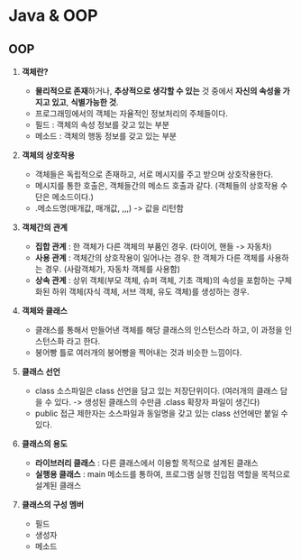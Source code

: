 # Java & OOP

## OOP   

 1. **객체란?**
    - **물리적으로 존재**하거나, **추상적으로 생각할 수 있는** 것 중에서 **자신의 속성을 가지고 있고**, **식별가능한 것**.
    - 프로그래밍에서의 객체는 자율적인 정보처리의 주체들이다.
    - 필드 : 객체의 속성 정보를 갖고 있는 부분
    - 메소드 : 객체의 행동 정보를 갖고 있는 부분   
    
 2. **객체의 상호작용**
    - 객체들은 독립적으로 존재하고, 서로 메시지를 주고 받으며 상호작용한다.
    - 메시지를 통한 호출은, 객체들간의 메소드 호출과 같다. (객체들의 상호작용 수단은 메소드이다.)
    - .메소드명(매개값, 매개값, ,,,) -> 값을 리턴함   
    
 3. **객체간의 관계**
    - **집합 관계** : 한 객체가 다른 객체의 부품인 경우. (타이어, 핸들 -> 자동차)
    - **사용 관계** : 객체간의 상호작용이 일어나는 경우. 한 객체가 다른 객체를 사용하는 경우. (사람객체가, 자동차 객체를 사용함) 
    - **상속 관계** : 상위 객체(부모 객체, 슈퍼 객체, 기초 객체)의 속성을 포함하는 구체화된 하위 객체(자식 객체, 서브 객체, 유도 객체)를 생성하는 경우.   
    
 4. **객체와 클래스**
    - 클래스를 통해서 만들어낸 객체를 해당 클래스의 인스턴스라 하고, 이 과정을 인스턴스화 라고 한다.
    - 붕어빵 틀로 여러개의 붕어빵을 찍어내는 것과 비슷한 느낌이다.   
    
 5. **클래스 선언**
    - class 소스파일은 class 선언을 담고 있는 저장단위이다. (여러개의 클래스 담을 수 있다. -> 생성된 클래스의 수만큼 .class 확장자 파일이 생긴다)
    - public 접근 제한자는 소스파일과 동일명을 갖고 있는 class 선언에만 붙일 수 있다.
  
 6. **클래스의 용도**
    - **라이브러리 클래스** : 다른 클래스에서 이용할 목적으로 설계된 클래스
    - **실행용 클래스** : main 메소드를 통하여, 프로그램 실행 진입점 역할을 목적으로 설계된 클래스
    
 7. **클래스의 구성 멤버**
    - 필드 
    - 생성자
    - 메소드
  
  
  
  
  
  
